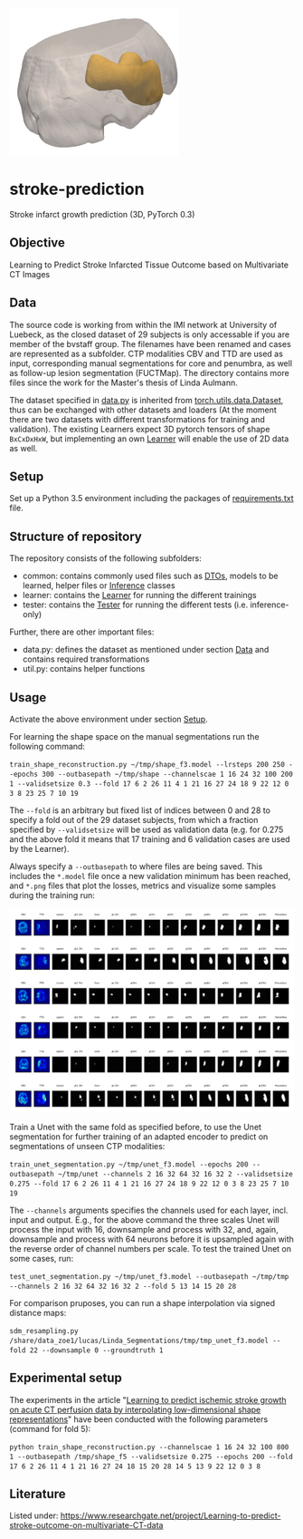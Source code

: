 
![](animated.gif)

# stroke-prediction
Stroke infarct growth prediction (3D, PyTorch 0.3)

## Objective
Learning to Predict Stroke Infarcted Tissue Outcome based on Multivariate CT Images

## Data
The source code is working from within the IMI network at University of Luebeck, as the closed dataset of 29 subjects is only accessable if you are member of the bvstaff group. The filenames have been renamed and cases are represented as a subfolder. CTP modalities CBV and TTD are used as input, corresponding manual segmentations for core and penumbra, as well as follow-up lesion segmentation (FUCTMap). The directory contains more files since the work for the Master's thesis of Linda Aulmann.

The dataset specified in [data.py](common/data.py) is inherited from [torch.utils.data.Dataset](https://pytorch.org/docs/stable/_modules/torch/utils/data/dataset.html#Dataset), thus can be exchanged with other datasets and loaders (At the moment there are two datasets with different transformations for training and validation). The existing Learners expect 3D pytorch tensors of shape `BxCxDxHxW`, but implementing an own [Learner](learner/Learner.py) will enable the use of 2D data as well.

## Setup
Set up a Python 3.5 environment including the packages of [requirements.txt](requirements.txt) file.

## Structure of repository
The repository consists of the following subfolders:
- common: contains commonly used files such as [DTOs](common/dto/Dto.py), models to be learned, helper files or [Inference](common/inference/Inference.py) classes
- learner: contains the [Learner](learner/Learner.py) for running the different trainings
- tester: contains the [Tester](tester/Tester.py) for running the different tests (i.e. inference-only)

Further, there are other important files:
- data.py: defines the dataset as mentioned under section [Data](README.md#data) and contains required transformations
- util.py: contains helper functions

## Usage
Activate the above environment under section [Setup](README.md#setup).

For learning the shape space on the manual segmentations run the following command:

`train_shape_reconstruction.py ~/tmp/shape_f3.model --lrsteps 200 250 --epochs 300 --outbasepath ~/tmp/shape --channelscae 1 16 24 32 100 200 1 --validsetsize 0.3 --fold 17 6 2 26 11 4 1 21 16 27 24 18 9 22 12 0 3 8 23 25 7 10 19`

The `--fold` is an arbitrary but fixed list of indices between 0 and 28 to specify a fold out of the 29 dataset subjects, from which a fraction specified by `--validsetsize` will be used as validation data (e.g. for 0.275 and the above fold it means that 17 training and 6 validation cases are used by the Learner).

Always specify a `--outbasepath` to where files are being saved. This includes the `*.model` file once a new validation minimum has been reached, and `*.png` files that plot the losses, metrics and visualize some samples during the training run:

![](sample_output.png)

Train a Unet with the same fold as specified before, to use the Unet segmentation for further training of an adapted encoder to predict on segmentations of unseen CTP modalities:

`train_unet_segmentation.py ~/tmp/unet_f3.model --epochs 200 --outbasepath ~/tmp/unet --channels 2 16 32 64 32 16 32 2 --validsetsize 0.275 --fold 17 6 2 26 11 4 1 21 16 27 24 18 9 22 12 0 3 8 23 25 7 10 19`

The `--channels` arguments specifies the channels used for each layer, incl. input and output. E.g., for the above command the three scales Unet will process the input with 16, downsample and process with 32, and, again, downsample and process with 64 neurons before it is upsampled again with the reverse order of channel numbers per scale. To test the trained Unet on some cases, run:

`test_unet_segmentation.py ~/tmp/unet_f3.model --outbasepath ~/tmp/tmp --channels 2 16 32 64 32 16 32 2 --fold 5 13 14 15 20 28`

For comparison pruposes, you can run a shape interpolation via signed distance maps:

`sdm_resampling.py /share/data_zoe1/lucas/Linda_Segmentations/tmp/tmp_unet_f3.model --fold 22 --downsample 0 --groundtruth 1`

## Experimental setup

The experiments in the article "[Learning to predict ischemic stroke growth on acute CT perfusion data by interpolating low-dimensional shape representations](https://www.frontiersin.org/articles/10.3389/fneur.2018.00989/)" have been conducted with the following parameters (command for fold 5):

`python train_shape_reconstruction.py --channelscae 1 16 24 32 100 800 1 --outbasepath /tmp/shape_f5 --validsetsize 0.275 --epochs 200 --fold 17 6 2 26 11 4 1 21 16 27 24 18 15 20 28 14 5 13 9 22 12 0 3 8`

## Literature
Listed under: https://www.researchgate.net/project/Learning-to-predict-stroke-outcome-on-multivariate-CT-data
